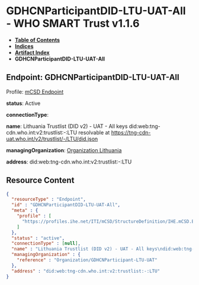 # GDHCNParticipantDID-LTU-UAT-All - WHO SMART Trust v1.1.6

* [**Table of Contents**](toc.md)
* [**Indices**](indices.md)
* [**Artifact Index**](artifacts.md)
* **GDHCNParticipantDID-LTU-UAT-All**

## Endpoint: GDHCNParticipantDID-LTU-UAT-All

Profile: [mCSD Endpoint](https://profiles.ihe.net/ITI/mCSD/4.0.0/StructureDefinition-IHE.mCSD.Endpoint.html)

**status**: Active

**connectionType**: 

**name**: Lithuania Trustlist (DID v2) - UAT - All keys did:web:tng-cdn.who.int:v2:trustlist:-:LTU resolvable at https://tng-cdn-uat.who.int/v2/trustlist/-/LTU/did.json

**managingOrganization**: [Organization Lithuania](Organization-GDHCNParticipant-LTU-UAT.md)

**address**: did:web:tng-cdn.who.int:v2:trustlist:-:LTU



## Resource Content

```json
{
  "resourceType" : "Endpoint",
  "id" : "GDHCNParticipantDID-LTU-UAT-All",
  "meta" : {
    "profile" : [
      "https://profiles.ihe.net/ITI/mCSD/StructureDefinition/IHE.mCSD.Endpoint"
    ]
  },
  "status" : "active",
  "connectionType" : [null],
  "name" : "Lithuania Trustlist (DID v2) - UAT - All keys\ndid:web:tng-cdn.who.int:v2:trustlist:-:LTU\nresolvable at https://tng-cdn-uat.who.int/v2/trustlist/-/LTU/did.json",
  "managingOrganization" : {
    "reference" : "Organization/GDHCNParticipant-LTU-UAT"
  },
  "address" : "did:web:tng-cdn.who.int:v2:trustlist:-:LTU"
}

```
